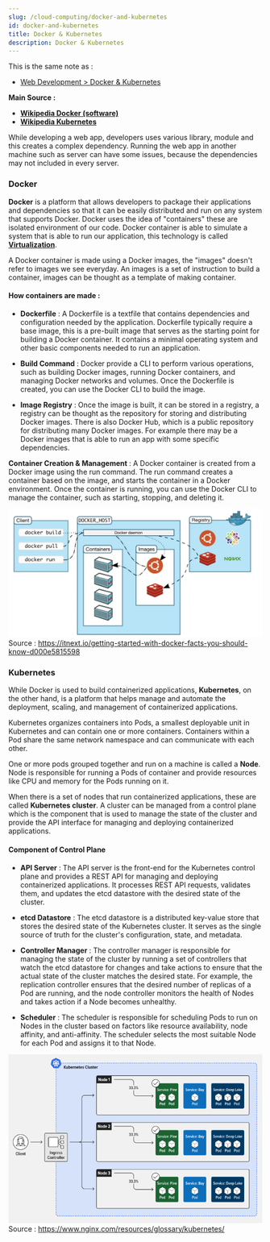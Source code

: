 ```yaml
---
slug: /cloud-computing/docker-and-kubernetes
id: docker-and-kubernetes
title: Docker & Kubernetes
description: Docker & Kubernetes
---
```


This is the same note as :

- [Web Development > Docker & Kubernetes](/web-development/docker-and-kubernetes)

**Main Source :**

- **[Wikipedia Docker (software)](<https://en.wikipedia.org/wiki/Docker_(software)>)**
- **[Wikipedia Kubernetes](https://en.wikipedia.org/wiki/Kubernetes)**

While developing a web app, developers uses various library, module and this creates a complex dependency. Running the web app in another machine such as server can have some issues, because the dependencies may not included in every server.

### Docker

**Docker** is a platform that allows developers to package their applications and dependencies so that it can be easily distributed and run on any system that supports Docker. Docker uses the idea of "containers" these are isolated environment of our code. Docker container is able to simulate a system that is able to run our application, this technology is called [**Virtualization**](/cloud-computing/virtualization).

A Docker container is made using a Docker images, the "images" doesn't refer to images we see everyday. An images is a set of instruction to build a container, images can be thought as a template of making container.

#### How containers are made :

- **Dockerfile** : A Dockerfile is a textfile that contains dependencies and configuration needed by the application. Dockerfile typically require a base image, this is a pre-built image that serves as the starting point for building a Docker container. It contains a minimal operating system and other basic components needed to run an application.

- **Build Command** : Docker provide a CLI to perform various operations, such as building Docker images, running Docker containers, and managing Docker networks and volumes. Once the Dockerfile is created, you can use the Docker CLI to build the image.

- **Image Registry** : Once the image is built, it can be stored in a registry, a registry can be thought as the repository for storing and distributing Docker images. There is also Docker Hub, which is a public repository for distributing many Docker images. For example there may be a Docker images that is able to run an app with some specific dependencies.

**Container Creation & Management** : A Docker container is created from a Docker image using the run command. The run command creates a container based on the image, and starts the container in a Docker environment. Once the container is running, you can use the Docker CLI to manage the container, such as starting, stopping, and deleting it.

![Client controls container and images on docker host inside docker registry](./docker-diagram.png)  
Source : https://itnext.io/getting-started-with-docker-facts-you-should-know-d000e5815598

### Kubernetes

While Docker is used to build containerized applications, **Kubernetes**, on the other hand, is a platform that helps manage and automate the deployment, scaling, and management of containerized applications.

Kubernetes organizes containers into Pods, a smallest deployable unit in Kubernetes and can contain one or more containers. Containers within a Pod share the same network namespace and can communicate with each other.

One or more pods grouped together and run on a machine is called a **Node**. Node is responsible for running a Pods of container and provide resources like CPU and memory for the Pods running on it.

When there is a set of nodes that run containerized applications, these are called **Kubernetes cluster**. A cluster can be managed from a control plane which is the component that is used to manage the state of the cluster and provide the API interface for managing and deploying containerized applications.

#### Component of Control Plane

- **API Server** : The API server is the front-end for the Kubernetes control plane and provides a REST API for managing and deploying containerized applications. It processes REST API requests, validates them, and updates the etcd datastore with the desired state of the cluster.

- **etcd Datastore** : The etcd datastore is a distributed key-value store that stores the desired state of the Kubernetes cluster. It serves as the single source of truth for the cluster's configuration, state, and metadata.

- **Controller Manager** : The controller manager is responsible for managing the state of the cluster by running a set of controllers that watch the etcd datastore for changes and take actions to ensure that the actual state of the cluster matches the desired state. For example, the replication controller ensures that the desired number of replicas of a Pod are running, and the node controller monitors the health of Nodes and takes action if a Node becomes unhealthy.

- **Scheduler** : The scheduler is responsible for scheduling Pods to run on Nodes in the cluster based on factors like resource availability, node affinity, and anti-affinity. The scheduler selects the most suitable Node for each Pod and assigns it to that Node.

![Kubernates diagram showing a client controls a kubernetes cluster containing several nodes](./kubernetes-diagram.png)  
Source : https://www.nginx.com/resources/glossary/kubernetes/
